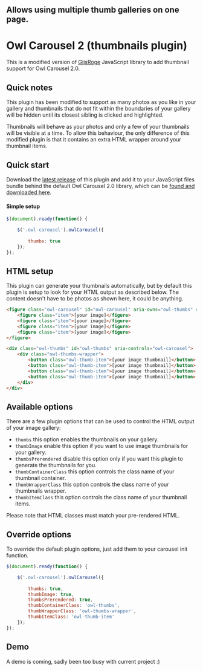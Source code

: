 ## Allows using multiple thumb galleries on one page.


# Owl Carousel 2 (thumbnails plugin)
This is a modified version of [GijsRoge](https://github.com/gijsroge/OwlCarousel2-Thumbs) JavaScript library to add thumbnail support for Owl Carousel 2.0.

## Quick notes
This plugin has been modified to support as many photos as you like in your gallery and thumbnails that do not fit within the boundaries of your gallery will be hidden until its closest sibling is clicked and highlighted.

Thumbnails will behave as your photos and only a few of your thumbnails will be visible at a time. To allow this behaviour, the only difference of this modified plugin is that it contains an extra HTML wrapper around your thumbnail items.

## Quick start
Download the [latest release](https://github.com/abstractic/owl-carousel-thumbs.git) of this plugin and add it to your JavaScript files bundle behind the default Owl Carousel 2.0 library, which can be [found and downloaded here](https://github.com/OwlCarousel2/OwlCarousel2).

#### Simple setup
```javascript
$(document).ready(function() {

	$('.owl-carousel').owlCarousel({
		
		thumbs: true
	});
});
```

## HTML setup
This plugin can generate your thumbnails automatically, but by default this plugin is setup to look for your HTML output as described below. The content doesn't have to be photos as shown here, it could be anything.

```html
<figure class="owl-carousel" id="owl-carousel" aria-owns="owl-thumbs" role="group">
	<figure class="item">[your image]</figure>
	<figure class="item">[your image]</figure>
	<figure class="item">[your image]</figure>
	<figure class="item">[your image]</figure>
</figure>

<div class="owl-thumbs" id="owl-thumbs" aria-controls="owl-carousel">
	<div class="owl-thumbs-wrapper">
		<button class="owl-thumb-item">[your image thumbnail]</button>
		<button class="owl-thumb-item">[your image thumbnail]</button>
		<button class="owl-thumb-item">[your image thumbnail]</button>
		<button class="owl-thumb-item">[your image thumbnail]</button>
	</div>	
</div>
```

## Available options
There are a few plugin options that can be used to control the HTML output of your image gallery:

* `thumbs` this option enables the thumbnails on your gallery.
* `thumbImage` enable this option if you want to use image thumbnails for your gallery.
* `thumbsPrerendered` disable this option only if you want this plugin to generate the thumbnails for you.
* `thumbContainerClass` this option controls the class name of your thumbnail container.
* `thumbWrapperClass` this option controls the class name of your thumbnails wrapper.
* `thumbItemClass` this option controls the class name of your thumbnail items.

Please note that HTML classes must match your pre-rendered HTML.

## Override options
To override the default plugin options, just add them to your carousel init function.

```javascript
$(document).ready(function() {

	$('.owl-carousel').owlCarousel({
		
		thumbs: true,
		thumbImage: true,
		thumbsPrerendered: true,
		thumbContainerClass: 'owl-thumbs',
		thumbWrapperClass: 'owl-thumbs-wrapper',
		thumbItemClass: 'owl-thumb-item'
	});
});
```

## Demo
A demo is coming, sadly been too busy with current project :)

